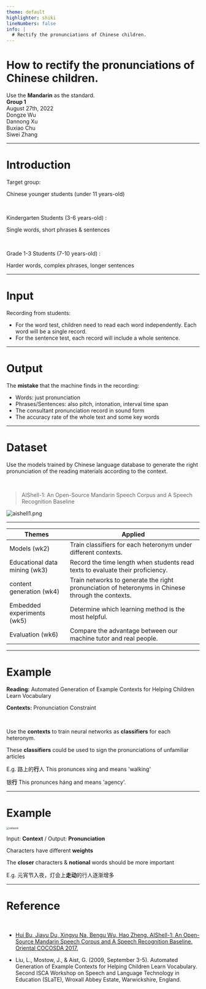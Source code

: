```yaml
---
theme: default
highlighter: shiki
lineNumbers: false
info: |
  # Rectify the pronunciations of Chinese children.
---
```


<h1 class="-mt-32">How to rectify the pronunciations of Chinese children.</h1>

<div class="text-3xl">Use the <b>Mandarin</b> as the standard.</div>

<div class="abs-bl mx-14 my-12 flex">
  <div class="ml-1 mr-48 flex flex-col text-left">
    <div class="text-2xl"><b>Group 1</b></div>
    <div class="text-2xl">August 27th, 2022</div>
  </div>
  <div class="ml-64 flex flex-col text-left">
    <div class="text-2xl">Dongze Wu</div>
    <div class="text-2xl">Dannong Xu</div>
    <div class="text-2xl">Buxiao Chu</div>
    <div class="text-2xl">Siwei Zhang</div>
  </div>
</div>


---

# Introduction
<div></div>

Target group:

Chinese younger students (under 11 years-old)

<br/>

Kindergarten Students (3-6 years-old) : 

Single words, short phrases & sentences

<br/>

Grade 1-3 Students (7-10 years-old) : 

Harder words, complex phrases, longer sentences

---

# Input

Recording from students:
- For the word test, children need to read each word independently. Each word will be a single record.
- For the sentence test, each record will include a whole sentence.  

---

# Output

The **mistake** that the machine finds in the recording:
- Words: just pronunciation
- Phrases/Sentences: also pitch, intonation, interval time span
- The consultant pronunciation record  in sound form
- The accuracy rate of the whole text and some key words 

---

# Dataset

<div></div>

Use the models trained by Chinese language database to generate the right pronunciation of the reading materials according to the context.

<br/>

> AIShell-1: An Open-Source Mandarin Speech Corpus and A Speech Recognition Baseline

![aishell1.png](/aishell1.png)

---

| **Themes**                    | Applied                                                      |
| ----------------------------- | ------------------------------------------------------------ |
| Models (wk2)                  | Train classifiers for each heteronym under different contexts. |
| Educational data mining (wk3) | Record the time length when students read texts to evaluate their proficiency. |
| content generation (wk4)      | Train networks to generate the right pronunciation of heteronyms in Chinese through the contexts. |
| Embedded experiments (wk5)    | Determine which learning method is the most helpful.  |
| Evaluation (wk6)              | Compare the advantage between our machine tutor and real people. |


<style>
.slidev-layout td {
  font-size: 1.6rem;
}
</style>

---

# Example

<div></div>

**Reading:** Automated Generation of Example Contexts for Helping Children Learn Vocabulary

**Contexts:** Pronunciation Constraint

<br/>

Use the **contexts** to train neural networks as **classifiers** for each heteronym.

These **classifiers** could be used to sign the pronunciations of unfamiliar articles

E.g. 路上的**行**人 This pronunces xíng and means 'walking'

银**行**  This pronunces háng and means 'agency'.

---

# Example

<img src="/network.ppm" alt="network" style="zoom: 45%;" />

<br/>

Input: **Context** / Output: **Pronunciation**

Characters have different **weights**

The **closer** characters & **notional** words should be more important

E.g. 元宵节入夜，灯会上**走动**的行人逐渐增多

---

# Reference

<br/>

- [Hui Bu, Jiayu Du, Xingyu Na, Bengu Wu, Hao Zheng. AIShell-1: An Open-Source Mandarin Speech Corpus and A Speech Recognition Baseline. Oriental COCOSDA 2017.](http://openslr.elda.org/33/)
  
- Liu, L., Mostow, J., & Aist, G. (2009, September 3-5). Automated Generation of Example Contexts for Helping Children Learn Vocabulary. Second ISCA Workshop on Speech and Language Technology in Education (SLaTE), Wroxall Abbey Estate, Warwickshire, England.

